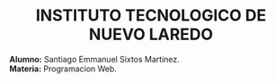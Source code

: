 # <center>INSTITUTO TECNOLOGICO DE NUEVO LAREDO<center>  
**Alumno:** Santiago Emmanuel Sixtos Martinez.  
**Materia:** Programacion Web.